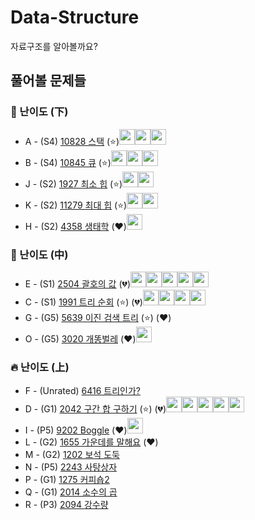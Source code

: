 # Data-Structure
자료구조를 알아볼까요?
## 풀어볼 문제들

### :watermelon: 난이도 (下)
+ A - (S4) [10828 스택](https://www.acmicpc.net/problem/10828) (:star:)[<img src = "https://github.com/sulogc.png" width="25" height="25">](./Code/10828/10828_L.py)[<img src = "https://github.com/wocjs.png" width="25" height="25">](./Code/10828/10828_H.py)[<img src = "https://github.com/Haaarimmm.png" width="25" height="25">](./Code/10828/10828_K.py)
+ B - (S4) [10845 큐](https://www.acmicpc.net/problem/10845) (:star:)[<img src = "https://github.com/sulogc.png" width="25" height="25">](./Code/10845/10845_L.py)[<img src = "https://github.com/wocjs.png" width="25" height="25">](./Code/10845/10845_H.py)[<img src = "https://github.com/Haaarimmm.png" width="25" height="25">](./Code/10845/10845_K.py)
+ J - (S2) [1927 최소 힙](https://www.acmicpc.net/problem/1927)  (:star:)[<img src = "https://github.com/sulogc.png" width="25" height="25">](./Code/1927/1927_L.py)[<img src = "https://github.com/wocjs.png" width="25" height="25">](./Code/1927/1927_H.py)
+ K - (S2) [11279 최대 힙](https://www.acmicpc.net/problem/11279)  (:star:)[<img src = "https://github.com/sulogc.png" width="25" height="25">](./Code/11279/11279_L.py)[<img src = "https://github.com/wocjs.png" width="25" height="25">](./Code/11279/11279_H.py)
+ H - (S2) [4358 생태학](https://www.acmicpc.net/problem/4358) (:heart:)[<img src = "https://github.com/Frog-Slayer.png" width="25" height="25">](./Code/4358/4358_P.cpp)


### :evergreen_tree: 난이도 (中)
+ E - (S1) [2504 괄호의 값](https://www.acmicpc.net/problem/2504) (💔)[<img src = "https://github.com/wocjs.png" width="25" height="25">](./Code/2504/2504_H.py)[<img src = "https://github.com/sulogc.png" width="25" height="25">](./Code/2504/2504_L.py)[<img src = "https://github.com/Frog-Slayer.png" width="25" height="25">](./Code/2504/2504_P.cpp)[<img src = "https://github.com/Haaarimmm.png" width="25" height="25">](./Code/2504/2504_K.py)[<img src = "https://github.com/suchshin.png" width="25" height="25">](./Code/2504/2504_S.py)
+ C - (S1) [1991 트리 순회](https://www.acmicpc.net/problem/1991) (:star:) (💔)[<img src = "https://github.com/wocjs.png" width="25" height="25">](./Code/1991/1991_H.py)[<img src = "https://github.com/sulogc.png" width="25" height="25">](./Code/1991/1991_L.py)[<img src = "https://github.com/Frog-Slayer.png" width="25" height="25">](./Code/1991/1991_P.cpp)[<img src = "https://github.com/Haaarimmm.png" width="25" height="25">](./Code/1991/1991_K.py)
+ G - (G5) [5639 이진 검색 트리](https://www.acmicpc.net/problem/5639) (:star:) (:heart:)
+ O - (G5) [3020 개똥벌레](https://www.acmicpc.net/problem/3020) (:heart:)[<img src = "https://github.com/Frog-Slayer.png" width="25" height="25">](./Code/3020/3020_P.cpp)

### :fire: 난이도 (上)
+ F - (Unrated) [6416 트리인가?](https://www.acmicpc.net/problem/6416) 
+ D - (G1) [2042 구간 합 구하기](https://www.acmicpc.net/problem/2042)  (:star:) (💔)[<img src = "https://github.com/suchshin.png" width="25" height="25">](./Code/2042/2042_S.py)[<img src = "https://github.com/Frog-Slayer.png" width="25" height="25">](./Code/2042/2042_P.cpp)[<img src = "https://github.com/wocjs.png" width="25" height="25">](./Code/2042/2042_H.py)[<img src = "https://github.com/sulogc.png" width="25" height="25">](./Code/2042/2042_L.py)[<img src = "https://github.com/Haaarimmm.png" width="25" height="25">](./Code/2042/2042_K.py)
+ I - (P5) [9202 Boggle](https://www.acmicpc.net/problem/9202) (:heart:)[<img src = "https://github.com/Frog-Slayer.png" width="25" height="25">](./Code/9202/9202_P.cpp)
+ L - (G2) [1655 가운데를 말해요](https://www.acmicpc.net/problem/1655) (:heart:)
+ M - (G2) [1202 보석 도둑](https://www.acmicpc.net/problem/1202)
+ N - (P5) [2243 사탕상자](https://www.acmicpc.net/problem/2243)
+ P - (G1) [1275 커피숍2](https://www.acmicpc.net/problem/1275)
+ Q - (G1) [2014 소수의 곱](https://www.acmicpc.net/problem/2014)
+ R - (P3) [2094 강수량](https://www.acmicpc.net/problem/2094)







